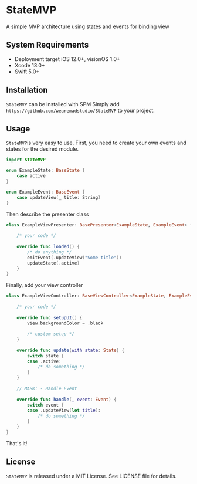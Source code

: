 # StateMVP

A simple MVP architecture using states and events for binding view

## System Requirements

* Deployment target iOS 12.0+, visionOS 1.0+
* Xcode 13.0+
* Swift 5.0+

## Installation

`StateMVP` can be installed with SPM Simply add
`https://github.com/wearemadstudio/StateMVP` to your project.

## Usage

`StateMVP`is very easy to use. First, you need to create your own events and states for the desired module.

```swift
import StateMVP

enum ExampleState: BaseState {
    case active
}

enum ExampleEvent: BaseEvent {
    case updateView(_ title: String)
}
```

Then describe the presenter class

```swift
class ExampleViewPresenter: BasePresenter<ExampleState, ExampleEvent> {
    
    /* your code */
    
    override func loaded() {
        /* do anything */
        emitEvent(.updateView("Some title"))
        updateState(.active)
    }
}
```

Finally, add your view controller

```swift
class ExampleViewController: BaseViewController<ExampleState, ExampleEvent, ExampleViewPresenter> {
    
    /* your code */
    
    override func setupUI() {
        view.backgroundColor = .black
        
        /* custom setup */
    }
    
    override func update(with state: State) {
        switch state {
        case .active:
            /* do something */
        }
    }
    
    // MARK: - Handle Event
    
    override func handle(_ event: Event) {
        switch event {
        case .updateView(let title):
            /* do something */
        }
    }
}
```

That's it!

## License

`StateMVP` is released under a MIT License. See LICENSE file for details.